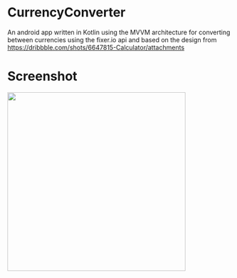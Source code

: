 # CurrencyConverter
An android app written in Kotlin using the MVVM architecture for converting between currencies using the fixer.io api and based on the design from https://dribbble.com/shots/6647815-Calculator/attachments

# Screenshot

<img src= "https://user-images.githubusercontent.com/25843020/84305242-a197c400-ab51-11ea-9836-60e0e6a7b0c8.jpg" width = "400"/>
